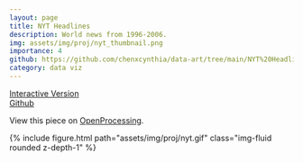 ```yaml
---
layout: page
title: NYT Headlines
description: World news from 1996-2006.
img: assets/img/proj/nyt_thumbnail.png
importance: 4
github: https://github.com/chenxcynthia/data-art/tree/main/NYT%20Headlines
category: data viz
---
```


<div class = "projheader">
    <div class="links"><a href='https://openprocessing.org/sketch/1866689' class="btn z-depth-0" role="button"> Interactive Version</a></div>
    <div class="links"><a href='https://github.com/chenxcynthia/data-art/tree/main/NYT%20Headlines' class="btn z-depth-0" role="button"> <i class="fab fa-github gh-icon"></i> Github</a></div>
</div>


View this piece on <a href="https://openprocessing.org/sketch/1866689">OpenProcessing</a>.


<div class="row justify-content-sm-center">
    <div class="col-sm-12 mt-3 mt-md-0">
        {% include figure.html path="assets/img/proj/nyt.gif" class="img-fluid rounded z-depth-1" %}
    </div>
</div>


